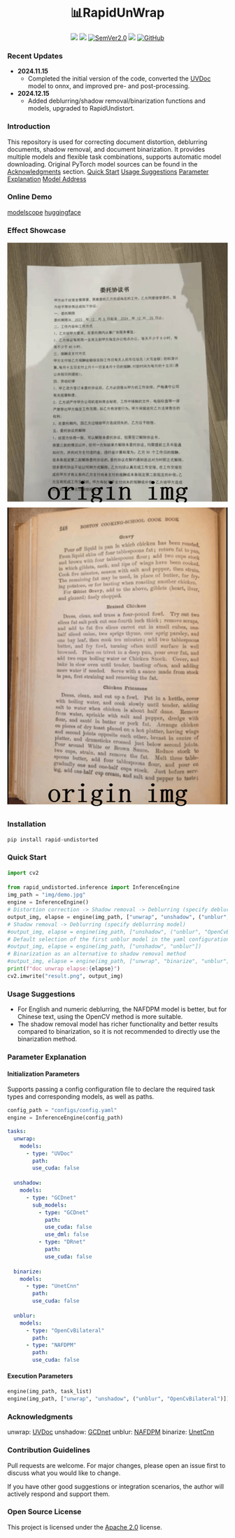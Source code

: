 <div align="center">
  <div align="center">
    <h1><b>📊RapidUnWrap</b></h1>
  </div>
  <a href=""><img src="https://img.shields.io/badge/Python->=3.8,<3.13-aff.svg"></a>
  <a href=""><img src="https://img.shields.io/badge/OS-Linux%2C%20Mac%2C%20Win-pink.svg"></a>
<a href="https://semver.org/"><img alt="SemVer2.0" src="https://img.shields.io/badge/SemVer-2.0-brightgreen"></a>
  <a href="https://github.com/psf/black"><img src="https://img.shields.io/badge/code%20style-black-000000.svg"></a>
  <a href="https://github.com/RapidAI/TableStructureRec/blob/c41bbd23898cb27a957ed962b0ffee3c74dfeff1/LICENSE"><img alt="GitHub" src="https://img.shields.io/badge/license-Apache 2.0-blue"></a>
</div>

### Recent Updates

- **2024.11.15**
  - Completed the initial version of the code, converted the [UVDoc](https://github.com/tanguymagne/UVDoc) model to onnx, and improved pre- and post-processing.
- **2024.12.15**
  - Added deblurring/shadow removal/binarization functions and models, upgraded to RapidUndistort.
  
### Introduction

This repository is used for correcting document distortion, deblurring documents, shadow removal, and document binarization.
It provides multiple models and flexible task combinations, supports automatic model downloading.
Original PyTorch model sources can be found in the [Acknowledgments](#acknowledgments) section.
[Quick Start](#quick-start) [Usage Suggestions](#usage-suggestions) [Parameter Explanation](#parameter-explanation) [Model Address](https://www.modelscope.cn/studios/jockerK/DocUnwrap/files)

### Online Demo
[modelscope](https://www.modelscope.cn/studios/jockerK/DocUnwrap) [huggingface](https://huggingface.co/spaces/Joker1212/RapidUnwrap)

### Effect Showcase
![res_show.jpg](preview1.gif)
![res_show1.jpg](preview2.gif)

### Installation
``` python {linenos=table}
pip install rapid-undistorted
```

### Quick Start

``` python {linenos=table}
import cv2

from rapid_undistorted.inference import InferenceEngine
img_path = "img/demo.jpg"
engine = InferenceEngine()
# Distortion correction -> Shadow removal -> Deblurring (specify deblurring model)
output_img, elapse = engine(img_path, ["unwrap", "unshadow", ("unblur", "OpenCvBilateral")])
# Shadow removal -> Deblurring (specify deblurring model)
#output_img, elapse = engine(img_path, ["unshadow", ("unblur", "OpenCvBilateral")])
# Default selection of the first unblur model in the yaml configuration file
#output_img, elapse = engine(img_path, ["unshadow", "unblur"])
# Binarization as an alternative to shadow removal method
#output_img, elapse = engine(img_path, ["unwrap", "binarize", "unblur"])
print(f"doc unwrap elapse:{elapse}")
cv2.imwrite("result.png", output_img)

```

### Usage Suggestions
- For English and numeric deblurring, the NAFDPM model is better, but for Chinese text, using the OpenCV method is more suitable.
- The shadow removal model has richer functionality and better results compared to binarization, so it is not recommended to directly use the binarization method.


### Parameter Explanation
#### Initialization Parameters
Supports passing a config configuration file to declare the required task types and corresponding models, as well as paths.
```python
config_path = "configs/config.yaml"
engine = InferenceEngine(config_path)
```
```yaml
tasks:
  unwrap:
    models:
      - type: "UVDoc"
        path:
        use_cuda: false
        
  unshadow:
    models:
      - type: "GCDnet"
        sub_models:
          - type: "GCDnet"
            path:
            use_cuda: false
            use_dml: false
          - type: "DRnet"
            path:
            use_cuda: false

  binarize:
    models:
      - type: "UnetCnn"
        path:
        use_cuda: false

  unblur:
    models:
      - type: "OpenCvBilateral"
        path:
      - type: "NAFDPM"
        path:
        use_cuda: false

```
#### Execution Parameters
```python
engine(img_path, task_list)
engine(img_path, ["unwrap", "unshadow", ("unblur", "OpenCvBilateral")])
```

### Acknowledgments

unwrap: [UVDoc](https://github.com/tanguymagne/UVDoc)
unshadow: [GCDnet](https://github.com/ZZZHANG-jx/GCDRNet)
unblur: [NAFDPM](https://github.com/ispamm/NAF-DPM)
binarize: [UnetCnn](https://github.com/sajjanvsl/U-Net-CNN-for-binarization-of-Historical-Kannada-Handwritten-Palm-Leaf-Manuscripts)



### Contribution Guidelines

Pull requests are welcome. For major changes, please open an issue first to discuss what you would like to change.

If you have other good suggestions or integration scenarios, the author will actively respond and support them.


### Open Source License

This project is licensed under the [Apache 2.0](https://github.com/RapidAI/TableStructureRec/blob/c41bbd23898cb27a957ed962b0ffee3c74dfeff1/LICENSE) license.
